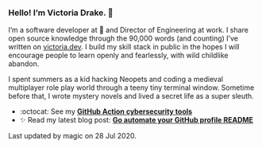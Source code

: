 ### Hello! I’m Victoria Drake. 👋

I’m a software developer at 💜 and Director of Engineering at work. I share open source knowledge through the 90,000 words (and counting) I’ve written on [victoria.dev](https://victoria.dev). I build my skill stack in public in the hopes I will encourage people to learn openly and fearlessly, with wild childlike abandon.

I spent summers as a kid hacking Neopets and coding a medieval multiplayer role play world through a teeny tiny terminal window. Sometime before that, I wrote mystery novels and lived a secret life as a super sleuth.

- :octocat: See my **[GitHub Action cybersecurity tools](https://github.com/search?q=user%3Avictoriadrake+GitHub+Action+security)**
- ✨ Read my latest blog post: **[Go automate your GitHub profile README](https://victoria.dev/blog/go-automate-your-github-profile-readme/)**

Last updated by magic on 28 Jul 2020.
